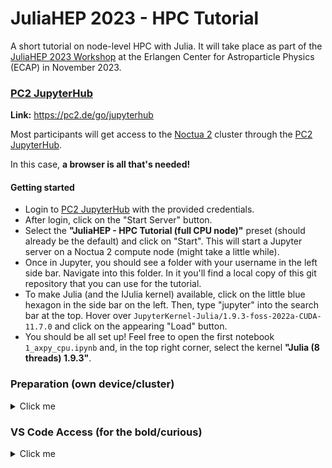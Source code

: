 # JuliaHEP 2023 - HPC Tutorial

A short tutorial on node-level HPC with Julia. It will take place as part of the [JuliaHEP 2023 Workshop](https://indico.cern.ch/event/1292759/) at the Erlangen Center for Astroparticle Physics (ECAP) in November 2023.

### [PC2 JupyterHub](https://jh.pc2.uni-paderborn.de/)

**Link:** https://pc2.de/go/jupyterhub

Most participants will get access to the [Noctua 2](https://pc2.uni-paderborn.de/hpc-services/available-systems/noctua2) cluster through the [PC2 JupyterHub](https://jh.pc2.uni-paderborn.de/hub/home).

In this case, **a browser is all that's needed!**

#### Getting started

* Login to [PC2 JupyterHub](https://pc2.de/go/jupyterhub) with the provided credentials.
* After login, click on the "Start Server" button.
* Select the **"JuliaHEP - HPC Tutorial (full CPU node)"** preset (should already be the default) and click on "Start". This will start a Jupyter server on a Noctua 2 compute node (might take a little while).
* Once in Jupyter, you should see a folder with your username in the left side bar. Navigate into this folder. In it you'll find a local copy of this git repository that you can use for the tutorial.
* To make Julia (and the IJulia kernel) available, click on the little blue hexagon in the side bar on the left. Then, type "jupyter" into the search bar at the top. Hover over `JupyterKernel-Julia/1.9.3-foss-2022a-CUDA-11.7.0` and click on the appearing "Load" button.
* You should be all set up! Feel free to open the first notebook `1_axpy_cpu.ipynb` and, in the top right corner, select the kernel **"Julia (8 threads) 1.9.3"**.

### Preparation (own device/cluster)
<details>
  <summary>Click me</summary>
  
Most participants will run the tutorial on the Noctua 2 cluster and **don't need to prepare anything**. However, if you want to/need to, this is what you should do.

* Install Julia (preferrably with [juliaup](https://github.com/JuliaLang/juliaup))
* Install [VS Code](https://code.visualstudio.com/) and the [Julia extension](https://marketplace.visualstudio.com/items?itemName=julialang.language-julia)
* Run the following script:

  ```bash
  git clone https://github.com/carstenbauer/juliahep-hpctutorial
  cd juliahep-hpctutorial
  julia setup.jl
  ```

**Note:** To be as self-contained as possible, the Julia environment for the tutorial is configured to use Julia's CUDA artifact(s) and not a potentially available local CUDA toolkit. For this reason, a few GB will be downloaded as part of the setup.

If you want to work **on a cluster** that you have access to, you also need to make sure to

* have the [Remote SSH Extension](https://marketplace.visualstudio.com/items?itemName=ms-vscode-remote.remote-ssh) installed
* have the Julia extension installed and working **on the cluster**

In particular the latter (most likely) requires you to set the `julia.exectuablePath` setting to point to a valid julia executable. If your cluster uses Lmod modules (which it almost certainly does), you might need to create a julia wrapper script similar to what is described [here](https://upb-pc2.atlassian.net/wiki/spaces/PC2DOK/pages/1903803/VS+Code+Remote+Usage#Julia-wrapper%3A-manual-approach-(not-recommended!)).
</details>

### VS Code Access (for the bold/curious)
<details>
  <summary>Click me</summary>
  
If you want to dare to access a Noctua 2 **compute node** (not just a login node!) with VS Code instead of via JupyterHub, this is what you should do:

* Put the following into your `.ssh/config` (if it doesn't exist, create it) and replace `<username>` with the username that you've received.
  
  ```
  # PC2 training jumphost (accessible from everywhere)
  Host pc2-training-jumphost
      HostName training.pc2.upb.de
      User <username>
  
  # Accessing Noctua2 via jumphost
  Host noctua2
      Hostname n2login2.ab2021.pc2.uni-paderborn.de
      User <username>
      ProxyJump pc2-training-jumphost
  
  # Accessing compute nodes with VS Code directly
  Host n2gpu* n2cn*
      HostName %h
      ProxyJump noctua2
      User <username>
  ```

* Open a regular terminal and `ssh noctua2`.
* Once there, request an interactive session on a compute node: `srun -A hpc-lco-usrtr -N 1 --exclusive -p normal -t 1:00:00 --pty bash`
* Once you have it, copy the name of the compute node (e.g. `n2cn0164`).
* Open VS Code and use the `Remote SSH: Connect to Host` feature to connect to the compute node (paste the node name in the popup window and confirm with enter)
* Once you are on the compute node, make sure to install the Julia Extension (via the left side bar).
* Once you have the Extension, set the `julia.executablePath` setting to point to: `/opt/software/pc2/julia/julia_vscode`.
* That's it! You should be good to go!
</details>
